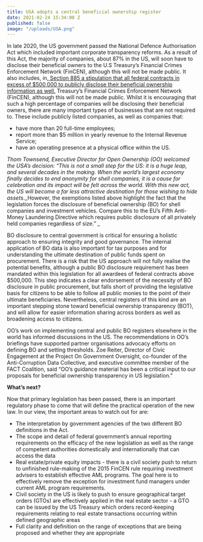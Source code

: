 ```yaml
---
title: USA adopts a central beneficial ownership register
date: 2021-02-24 15:34:00 Z
published: false
image: "/uploads/USA.png"
---
```


In late 2020, the US government passed the National Defence Authorisation Act which included important corporate transparency reforms. As a result of this Act, the majority of companies, about 87% in the US, will soon have to disclose their beneficial owners to the U.S Treasury’s Financial Crimes Enforcement Network (FinCEN), although this will not be made public. It also includes, in,[ Section 885 a stipulation that all federal contracts in excess of $500,000 to publicly disclose their beneficial ownership information as well.](https://www.pogo.org/analysis/2021/01/defense-bill-includes-two-landmark-transparency-provisions/) Treasury’s Financial Crimes Enforcement Network (FinCEN), although this will not be made public. Whilst it is encouraging that such a high percentage of companies will be disclosing their beneficial owners, there are many important types of businesses that are not required to. These include publicly listed companies, as well as companies that:


*   have more than 20 full-time employees; 
*   report more than $5 million in yearly revenue to the Internal Revenue Service;
*   have an operating presence at a physical office within the US.

_Thom Townsend, Executive Director for Open Ownership (OO) welcomed the USA’s decision: “This is not a small step for the US: it is a huge leap, and several decades in the making. When the world’s largest economy finally decides to end anonymity for shell companies, it is a cause for celebration and its impact will be felt across the world. With this new act, the US will become a far less attractive destination for those wishing to hide assets_._However, the exemptions listed above highlight the fact that the legislation forces the disclosure of beneficial ownership (BO) for shell companies and investment vehicles. Compare this to the EU’s Fifth Anti-Money Laundering Directive which requires public disclosure of all privately held companies regardless of size.”  _

BO disclosure to central government is critical for ensuring a holistic approach to ensuring integrity and good governance. The internal application of BO data is also important for tax purposes and for understanding the ultimate destination of public funds spent on procurement. There is a risk that the US approach will not fully realise the potential benefits, although a public BO disclosure requirement has been mandated within this legislation for all awardees of federal contracts above $500,000. This step indicates a clear endorsement of the necessity of BO disclosure in public procurement, but falls short of providing the legislative basis for citizens to be able to follow all public monies to the point of their ultimate beneficiaries. Nevertheless, central registers of this kind are an important stepping stone toward beneficial ownership transparency (BOT), and will allow for easier information sharing across borders as well as broadening access to citizens.

OO’s work on implementing central and public BO registers elsewhere in the world has informed discussions in the US. The recommendations in OO’s briefings have supported partner organisations advocacy efforts on defining BO and setting thresholds. Zoe Reiter, Director of Civic Engagement at the Project On Government Oversight, co-founder of the Anti-Corruption Data Collective, and executive committee member of the FACT Coalition, said “OO’s guidance material has been a critical input to our proposals for beneficial ownership transparency in US legislation.” 

**What’s next?**

Now that primary legislation has been passed, there is an important regulatory phase to come that will define the practical operation of the new law. In our view, the important areas to watch out for are:


*   The interpretation by government agencies of the two different BO definitions in the Act.
*   The scope and detail of federal government’s annual reporting requirements on the efficacy of the new legislation as well as the range of competent authorities domestically and internationally that can access the data
*   Real estate/private equity impacts - there is a civil society push to return to unfinished rule-making of the 2015 FinCEN rule requiring investment advisers to establish effective AML programs. The goal here is to effectively remove the exception for investment fund managers under current AML program requirements.
*   Civil society in the US is likely to push to ensure geographical target orders (GTOs) are effectively applied in the real estate sector - a GTO can be issued by the US Treasury which orders record-keeping requirements relating to real estate transactions occurring within defined geographic areas
*   Full clarity and definition on the range of exceptions that are being proposed and whether they are appropriate